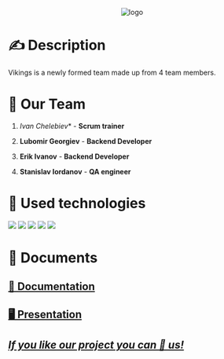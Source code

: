 <p align = "center">
 <img src = "Vis!00/images/logo_banner.jpg" alt = "logo">

  <h1>✍ Description </h1>
  Vikings is a newly formed team made up from 4 team members.
  <h1>🤝 Our Team </h1>
  <p>
  
1. *Ivan Chelebiev** - **Scrum trainer**    
  

2. **Lubomir Georgiev** - **Backend Developer** 
  

3. **Erik Ivanov** - **Backend Developer** 
  

4. **Stanislav Iordanov** - **QA engineer** 
  
   
    
  </p>
  
  <h1>🚀 Used technologies</h1>
  <p align="left"> 
    <a> <img src="https://img.icons8.com/ios-filled/50/4a90e2/c-plus-plus-logo.png"/> </a> 
    <a> <img src="https://img.icons8.com/fluency/48/000000/visual-studio.png"/> </a>
    <a> <img src="https://img.icons8.com/color/48/000000/microsoft-teams.png"/> </a>
    <a> <img src="https://img.icons8.com/color/48/000000/microsoft-word-2019--v2.png"/>  </a>
    <a> <img src="https://img.icons8.com/color/48/000000/microsoft-powerpoint-2019--v1.png"/>  </a>
    

  </p>
    
   
   <h1>📝 Documents</h1>
  <p>
 <h2> <a href ="https://codingburgas-my.sharepoint.com/:w:/r/personal/idchelebiev20_codingburgas_bg/_layouts/15/Doc.aspx?sourcedoc=%7BEFA7166C-7116-48F0-903C-76E46544F494%7D&file=Documentation%20-%20VIKINGS%20(1)%202.docx&action=default&mobileredirect=true&login_hint=IDChelebiev20%40codingburgas.bg&ct=1668941200397&wdOrigin=OFFICECOM-WEB.MAIN.UPLOAD&cid=c5900aca-06e0-48c5-8b08-28e525692037" >📄 Documentation</h2>
 <h2> <a href ="https://codingburgas-my.sharepoint.com/:p:/r/personal/idchelebiev20_codingburgas_bg/_layouts/15/doc2.aspx?sourcedoc=%7BE15E7E00-4079-4449-B5D6-702A8E292750%7D&file=Presentation-VIKINGS%20(2).pptx&action=edit&mobileredirect=true&ct=1668941146903&wdOrigin=OFFICECOM-WEB.MAIN.UPLOAD&cid=5a572d01-d491-4f87-b7c8-572c1b60d260" >🖥 Presentation</h2>
</p>
    
    
## ***If you like our project you can 🌟 us!***
